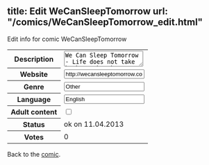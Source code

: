 title: Edit WeCanSleepTomorrow
url: "/comics/WeCanSleepTomorrow_edit.html"
---
Edit info for comic WeCanSleepTomorrow

<form name="comic" action="http://gaepostmail.appengine.com/comic" name="post">
<table class="comicinfo">
<tr>
<th>Description</th><td><textarea name="description">We Can Sleep Tomorrow - Life does not take bathroom breaks. A webcomic that updates Mondays and Fridays</textarea></td>
</tr>
<tr>
<th>Website</th><td><input type="text" name="url" value="http://wecansleeptomorrow.com/"/></td>
</tr>
<tr>
<th>Genre</th><td><input type="text" name="genre" value="Other"/></td>
</tr>
<tr>
<th>Language</th><td><input type="text" name="language" value="English"/></td>
</tr>
<tr>
<th>Adult content</th><td><input type="checkbox" name="adult" value="adult" /></td>
</tr>
<tr>
<th>Status</th><td>ok on 11.04.2013</td>
</tr>
<tr>
<th>Votes</th><td>0</div></td>
</tr>
</table>
</form>

Back to the [comic](/comics/WeCanSleepTomorrow.html).
